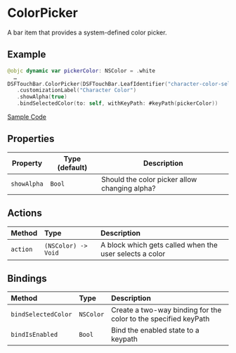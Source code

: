 # ColorPicker

A bar item that provides a system-defined color picker.

## Example

```swift
@objc dynamic var pickerColor: NSColor = .white
  …
DSFTouchBar.ColorPicker(DSFTouchBar.LeafIdentifier("character-color-selector"))
   .customizationLabel("Character Color")
   .showAlpha(true)
   .bindSelectedColor(to: self, withKeyPath: #keyPath(pickerColor))
```
[Sample Code](../Demos/DSFTouchBar%20Demo/DSFTouchBar%20Demo/views/demo/ColorViewController.swift)

## Properties

| Property   | Type (default)     |  Description |
|----------|-------------|------|
| `showAlpha`  | `Bool`    | Should the color picker allow changing alpha? |


## Actions

| Method              | Type                 | Description                       |
|:--------------------|:---------------------|:----------------------------------|
| `action`            | `(NSColor) -> Void`  | A block which gets called when the user selects a color |

## Bindings

| Method               | Type           | Description                                                     |
|:---------------------|:---------------|:----------------------------------------------------------------|
| `bindSelectedColor`  | `NSColor`      | Create a two-way binding for the color to the specified keyPath |
| `bindIsEnabled`      | `Bool`         | Bind the enabled state to a keypath |
